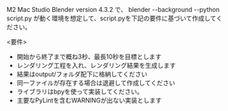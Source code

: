 M2 Mac Studio Blender version 4.3.2 で、
blender  --background --python script.py
が動く環境を想定して、script.pyを下記の要件に基づいて作成してください。

<要件>
- 開始から終了まで概ね3秒、最長10秒を目標とします
- レンダリング工程を入れ、レンダリング結果を生成します
- 結果はoutput/フォルダ配下に格納してください
- 同一ファイルが存在する場合は退避して作成してください
- ライブラリはbpyを使って実装してください。
- 主要なPyLintを含むWARNINGが出ない実装とします
